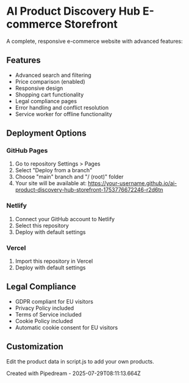 # AI Product Discovery Hub E-commerce Storefront

A complete, responsive e-commerce website with advanced features:

## Features
- Advanced search and filtering
- Price comparison (enabled)
- Responsive design
- Shopping cart functionality
- Legal compliance pages
- Error handling and conflict resolution
- Service worker for offline functionality

## Deployment Options

### GitHub Pages
1. Go to repository Settings > Pages
2. Select "Deploy from a branch"
3. Choose "main" branch and "/ (root)" folder
4. Your site will be available at: https://your-username.github.io/ai-product-discovery-hub-storefront-1753776672246-r2d6tn

### Netlify
1. Connect your GitHub account to Netlify
2. Select this repository
3. Deploy with default settings

### Vercel
1. Import this repository in Vercel
2. Deploy with default settings

## Legal Compliance
- GDPR compliant for EU visitors
- Privacy Policy included
- Terms of Service included
- Cookie Policy included
- Automatic cookie consent for EU visitors

## Customization
Edit the product data in script.js to add your own products.

Created with Pipedream - 2025-07-29T08:11:13.664Z
